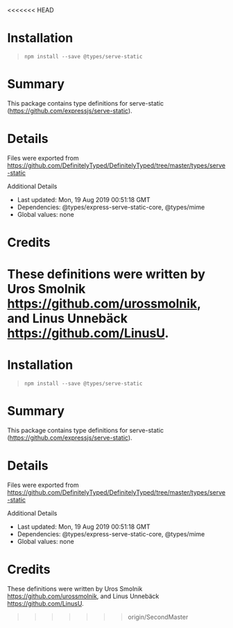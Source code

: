 <<<<<<< HEAD
# Installation
> `npm install --save @types/serve-static`

# Summary
This package contains type definitions for serve-static (https://github.com/expressjs/serve-static).

# Details
Files were exported from https://github.com/DefinitelyTyped/DefinitelyTyped/tree/master/types/serve-static

Additional Details
 * Last updated: Mon, 19 Aug 2019 00:51:18 GMT
 * Dependencies: @types/express-serve-static-core, @types/mime
 * Global values: none

# Credits
These definitions were written by Uros Smolnik <https://github.com/urossmolnik>, and Linus Unnebäck <https://github.com/LinusU>.
=======
# Installation
> `npm install --save @types/serve-static`

# Summary
This package contains type definitions for serve-static (https://github.com/expressjs/serve-static).

# Details
Files were exported from https://github.com/DefinitelyTyped/DefinitelyTyped/tree/master/types/serve-static

Additional Details
 * Last updated: Mon, 19 Aug 2019 00:51:18 GMT
 * Dependencies: @types/express-serve-static-core, @types/mime
 * Global values: none

# Credits
These definitions were written by Uros Smolnik <https://github.com/urossmolnik>, and Linus Unnebäck <https://github.com/LinusU>.
>>>>>>> origin/SecondMaster
